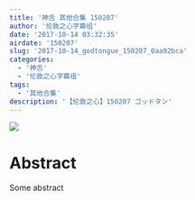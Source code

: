 ```yaml
---
title: '神舌 其他合集 150207'
author: '伦敦之心字幕组'
date: '2017-10-14 03:32:35'
airdate: '150207'
slug: '2017-10-14_godtongue_150207_0aa92bca'
categories: 
  - '神舌'
  - '伦敦之心字幕组'
tags: 
  - '其他合集'
description: '【伦敦之心】150207 ゴッドタン'
---
```


![](https://i.imgur.com/6BJhfHt.jpg)
# Abstract
Some abstract
